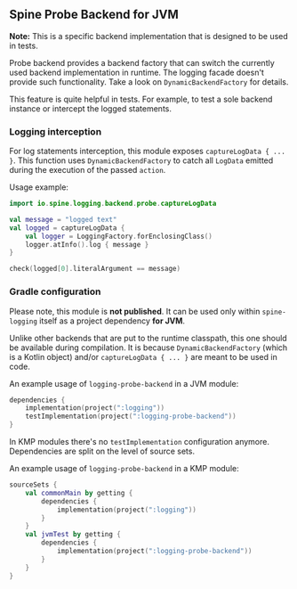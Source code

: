 ## Spine Probe Backend for JVM

**Note:** This is a specific backend implementation that is designed 
to be used in tests.

Probe backend provides a backend factory that can switch the currently 
used backend implementation in runtime. The logging facade doesn't provide 
such functionality. Take a look on `DynamicBackendFactory` for details.

This feature is quite helpful in tests. For example, to test a sole backend
instance or intercept the logged statements.

### Logging interception

For log statements interception, this module exposes `captureLogData { ... }`. 
This function uses `DynamicBackendFactory` to catch all `LogData` emitted 
during the execution of the passed `action`.

Usage example:

```kotlin
import io.spine.logging.backend.probe.captureLogData

val message = "logged text"
val logged = captureLogData {
    val logger = LoggingFactory.forEnclosingClass()
    logger.atInfo().log { message }
}

check(logged[0].literalArgument == message)
```

### Gradle configuration

Please note, this module is **not published**. It can be used only within 
`spine-logging` itself as a project dependency **for JVM**.

Unlike other backends that are put to the runtime classpath, this one should be
available during compilation. It is because `DynamicBackendFactory` (which is 
a Kotlin object) and/or `captureLogData { ... }` are meant to be used in code.

An example usage of `logging-probe-backend` in a JVM module:

```kotlin
dependencies {
    implementation(project(":logging"))
    testImplementation(project(":logging-probe-backend"))
}
```

In KMP modules there's no `testImplementation` configuration anymore.
Dependencies are split on the level of source sets.

An example usage of `logging-probe-backend` in a KMP module:

```kotlin
sourceSets {
    val commonMain by getting {
        dependencies {
            implementation(project(":logging"))
        }
    }
    val jvmTest by getting {
        dependencies {
            implementation(project(":logging-probe-backend"))
        }
    }
}
```
